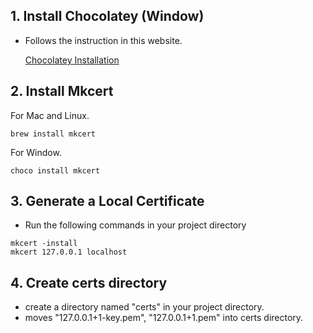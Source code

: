 ## 1. Install Chocolatey (Window)

- Follows the instruction in this website.

    [Chocolatey Installation](https://chocolatey.org/install)

## 2. Install Mkcert

For Mac and Linux.
```
brew install mkcert
```
For Window.
```
choco install mkcert
```

## 3. Generate a Local Certificate

- Run the following commands in your project directory

```
mkcert -install
mkcert 127.0.0.1 localhost
```

## 4. Create certs directory

- create a directory named "certs" in your project directory.
- moves "127.0.0.1+1-key.pem", "127.0.0.1+1.pem" into certs directory. 